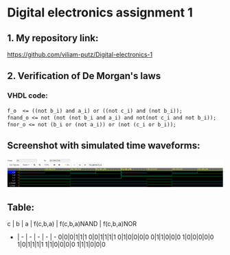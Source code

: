 # Digital electronics assignment 1

## 1. My repository link:
https://github.com/viliam-putz/Digital-electronics-1

## 2. Verification of De Morgan's laws
### VHDL code:
```
f_o  <= ((not b_i) and a_i) or ((not c_i) and (not b_i));
fnand_o <= not (not (not b_i and a_i) and not(not c_i and not b_i));
fnor_o <= not (b_i or (not a_i)) or (not (c_i or b_i));
```
## Screenshot with simulated time waveforms:
![](https://github.com/viliam-putz/Digital-electronics-1/blob/main/de1%20uloha1-1.png)

## Table:

c | b | a | f(c,b,a) | f(c,b,a)NAND | f(c,b,a)NOR
- | - | - | - | - | - 
0|0|0|1|1|1
0|0|1|1|1|1
0|1|0|0|0|0
0|1|1|0|0|0
1|0|0|0|0|0
1|0|1|1|1|1
1|1|0|0|0|0
1|1|1|0|0|0
